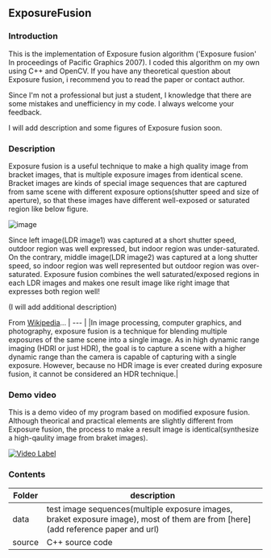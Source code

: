 ## ExposureFusion
### Introduction

This is the implementation of Exposure fusion algorithm ('Exposure fusion' In proceedings of Pacific Graphics 2007).
I coded this algorithm on my own using C++ and OpenCV.
If you have any theoretical question about Exposure fusion, i recommend you to read the paper or contact author.

Since I'm not a professional but just a student, I knowledge that there are some mistakes and unefficiency in my code.
I always welcome your feedback.

I will add description and some figures of Exposure fusion soon.

### Description
Exposure fusion is a useful technique to make a high quality image from bracket images, that is multiple exposure images from identical scene. Bracket images are kinds of special image sequences that are captured from same scene with different exposure options(shutter speed and size of aperture), so that these images have different well-exposed or saturated region like below figure.

![image](https://user-images.githubusercontent.com/36951642/38173271-60ba8972-35f6-11e8-9a58-87374d33973d.png)

Since left image(LDR image1) was captured at a short shutter speed, outdoor region was well expressed, but indoor region was under-saturated. On the contrary, middle image(LDR image2) was captured at a long shutter speed, so indoor region was well represented but outdoor region was over-saturated. Exposure fusion combines the well saturated/exposed regions in each LDR images and makes one result image like right image that expresses both region well!

(I will add additional description)

From [Wikipedia](https://en.wikipedia.org/wiki/Exposure_fusion)...
| --- |
|In image processing, computer graphics, and photography, exposure fusion is a technique for blending multiple exposures of the same scene into a single image. As in high dynamic range imaging (HDRI or just HDR), the goal is to capture a scene with a higher dynamic range than the camera is capable of capturing with a single exposure. However, because no HDR image is ever created during exposure fusion, it cannot be considered an HDR technique.|

### Demo video
This is a demo video of my program based on modified exposure fusion. Although theorical and practical elements are slightly different from Exposure fusion, the process to make a result image is identical(synthesize a high-qaulity image from braket images). 

[![Video Label](https://img.youtube.com/vi/43N2rdNbWIs/0.jpg)](https://youtu.be/43N2rdNbWIs?t=0s)

### Contents
| Folder | description |
| --- | --- |
|data|test image sequences(multiple exposure images, braket exposure image), most of them are from [here](add reference paper and url)|
|source|C++ source code|




